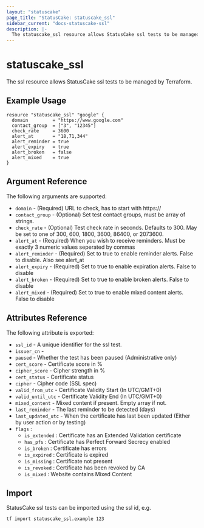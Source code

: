 ```yaml
---
layout: "statuscake"
page_title: "StatusCake: statuscake_ssl"
sidebar_current: "docs-statuscake-ssl"
description: |-
  The statuscake_ssl resource allows StatusCake ssl tests to be managed by Terraform.
---
```


# statuscake\_ssl

The ssl resource allows StatusCake ssl tests to be managed by Terraform.

## Example Usage

```hcl
resource "statuscake_ssl" "google" {
  domain         = "https://www.google.com"
  contact_group  = ["3", "12345"]
  check_rate     = 3600
  alert_at       = "18,71,344"
  alert_reminder = true
  alert_expiry   = true
  alert_broken   = false
  alert_mixed    = true
}
```

## Argument Reference

The following arguments are supported:

* `domain` - (Required) URL to check, has to start with https://
* `contact_group` - (Optional) Set test contact groups, must be array of strings.
* `check_rate` - (Optional) Test check rate in seconds. Defaults to 300. May be set to one of 300, 600, 1800, 3600, 86400, or 2073600.
* `alert_at` - (Required) When you wish to receive reminders. Must be exactly 3 numeric values seperated by commas
* `alert_reminder` - (Required) Set to true to enable reminder alerts. False to disable. Also see alert_at
* `alert_expiry` - (Required) Set to true to enable expiration alerts. False to disable
* `alert_broken` - (Required) Set to true to enable broken alerts. False to disable
* `alert_mixed` - (Required) Set to true to enable mixed content alerts. False to disable

## Attributes Reference

The following attribute is exported:

* `ssl_id` - A unique identifier for the ssl test.
* `issuer_cn` - 
* `paused` - Whether the test has been paused (Administrative only)
* `cert_score` - Certificate score in %
* `cipher_score` - Cipher strength in %
* `cert_status` - Certificate status
* `cipher` - Cipher code (SSL spec)
* `valid_from_utc` - Certificate Validity Start (In UTC/GMT+0)
* `valid_until_utc` - Certificate Validity End (In UTC/GMT+0)
* `mixed_content` - Mixed content if present. Empty array if not.
* `last_reminder` - The last reminder to be detected (days)
* `last_updated_utc` - When the certificate has last been updated (Either by user action or by testing)
* `flags` :
    * `is_extended` : Certificate has an Extended Validation certificate
    * `has_pfs` : Certificate has Perfect Forward Secrecy enabled
    * `is_broken` : Certificate has errors
    * `is_expired` : Certificate is expired
    * `is_missing` : Certificate not present
    * `is_revoked` : Certificate has been revoked by CA
    * `is_mixed` : Website contains Mixed Content

## Import

StatusCake ssl tests can be imported using the ssl id, e.g.

```
tf import statuscake_ssl.example 123
```
